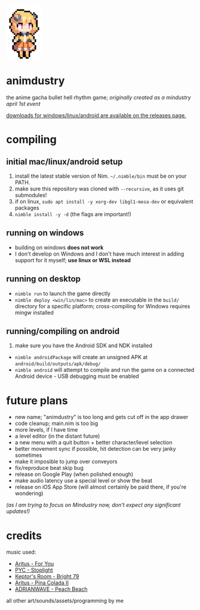 ![](assets-raw/icon.png)

# animdustry

the anime gacha bullet hell rhythm game; *originally created as a mindustry april 1st event*

[downloads for windows/linux/android are available on the releases page.](https://github.com/Anuken/animdustry/releases)

# compiling

## initial mac/linux/android setup

1. install the latest stable version of Nim. `~/.nimble/bin` must be on your PATH.
2. make sure this repository was cloned with `--recursive`, as it uses git submodules!
3. if on linux, `sudo apt install -y xorg-dev libgl1-mesa-dev` or equivalent packages
4. `nimble install -y -d` (the flags are important!)

## running on windows

- building on windows **does not work**
- I don't develop on Windows and I don't have much interest in adding support for it myself; **use linux or WSL instead**

## running on desktop

- `nimble run` to launch the game directly
- `nimble deploy <win/lin/mac>` to create an executable in the `build/` directory for a specific platform; cross-compiling for Windows requires mingw installed

## running/compiling on android

1. make sure you have the Android SDK and NDK installed

- `nimble androidPackage` will create an unsigned APK at `android/build/outputs/apk/debug/`
- `nimble android` will attempt to compile and run the game on a connected Android device - USB debugging must be enabled

# future plans

- new name; "animdustry" is too long and gets cut off in the app drawer
- code cleanup; main.nim is too big
- more levels, if I have time
- a level editor (in the distant future)
- a new menu with a quit button + better character/level selection
- better movement sync if possible, hit detection can be very janky sometimes
- make it imposible to jump over conveyors
- fix/reproduce beat skip bug
- release on Google Play (when polished enough)
- make audio latency use a special level or show the beat
- release on iOS App Store (will almost certainly be paid there, if you're wondering)

*(as I am trying to focus on Mindustry now, don't expect any significant updates!)*

# credits

music used:

- [Aritus - For You](https://soundcloud.com/aritusmusic/4you)
- [PYC - Stoplight](https://soundcloud.com/pycmusic/stoplight)
- [Keptor's Room - Bright 79](https://soundcloud.com/topazeclub/bright-79)
- [Aritus - Pina Colada II](https://soundcloud.com/aritusmusic/pina-colada-ii-final)
- [ADRIANWAVE - Peach Beach](https://soundcloud.com/adrianwave/peach-beach)


all other art/sounds/assets/programming by me
